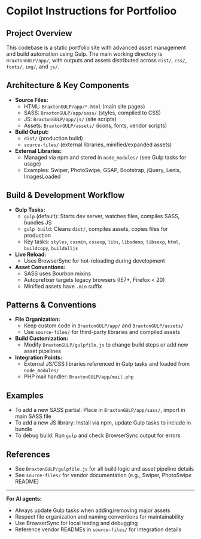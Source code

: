 # Copilot Instructions for Portfolioo

## Project Overview
This codebase is a static portfolio site with advanced asset management and build automation using Gulp. The main working directory is `BraxtonGULP/app/`, with outputs and assets distributed across `dist/`, `css/`, `fonts/`, `img/`, and `js/`.

## Architecture & Key Components
- **Source Files:**
  - HTML: `BraxtonGULP/app/*.html` (main site pages)
  - SASS: `BraxtonGULP/app/sass/` (styles, compiled to CSS)
  - JS: `BraxtonGULP/app/js/` (site scripts)
  - Assets: `BraxtonGULP/assets/` (icons, fonts, vendor scripts)
- **Build Output:**
  - `dist/` (production build)
  - `source-files/` (external libraries, minified/expanded assets)
- **External Libraries:**
  - Managed via npm and stored in `node_modules/` (see Gulp tasks for usage)
  - Examples: Swiper, PhotoSwipe, GSAP, Bootstrap, jQuery, Lenis, ImagesLoaded

## Build & Development Workflow
- **Gulp Tasks:**
  - `gulp` (default): Starts dev server, watches files, compiles SASS, bundles JS
  - `gulp build`: Cleans `dist/`, compiles assets, copies files for production
  - Key tasks: `styles`, `cssmin`, `cssexp`, `libs`, `libsdemo`, `libsexp`, `html`, `buildcopy`, `buildalljs`
- **Live Reload:**
  - Uses BrowserSync for hot-reloading during development
- **Asset Conventions:**
  - SASS uses Bourbon mixins
  - Autoprefixer targets legacy browsers (IE7+, Firefox < 20)
  - Minified assets have `.min` suffix

## Patterns & Conventions
- **File Organization:**
  - Keep custom code in `BraxtonGULP/app/` and `BraxtonGULP/assets/`
  - Use `source-files/` for third-party libraries and compiled assets
- **Build Customization:**
  - Modify `BraxtonGULP/gulpfile.js` to change build steps or add new asset pipelines
- **Integration Points:**
  - External JS/CSS libraries referenced in Gulp tasks and loaded from `node_modules/`
  - PHP mail handler: `BraxtonGULP/app/mail.php`

## Examples
- To add a new SASS partial: Place in `BraxtonGULP/app/sass/`, import in main SASS file
- To add a new JS library: Install via npm, update Gulp tasks to include in bundle
- To debug build: Run `gulp` and check BrowserSync output for errors

## References
- See `BraxtonGULP/gulpfile.js` for all build logic and asset pipeline details
- See `source-files/` for vendor documentation (e.g., Swiper, PhotoSwipe README)

---
**For AI agents:**
- Always update Gulp tasks when adding/removing major assets
- Respect file organization and naming conventions for maintainability
- Use BrowserSync for local testing and debugging
- Reference vendor READMEs in `source-files/` for integration details
